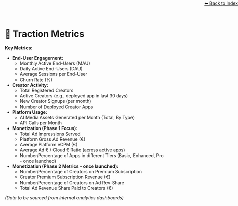 <div style="text-align: right; position: absolute; top: 0; right: 0;">
<a href="/10">⬅️ Back to Index</a>
</div>

# 🚀 **Traction Metrics**

**Key Metrics:**

*   **End-User Engagement:**
    *   Monthly Active End-Users (MAU)
    *   Daily Active End-Users (DAU)
    *   Average Sessions per End-User
    *   Churn Rate (%)
*   **Creator Activity:**
    *   Total Registered Creators
    *   Active Creators (e.g., deployed app in last 30 days)
    *   New Creator Signups (per month)
    *   Number of Deployed Creator Apps
*   **Platform Usage:**
    *   AI Media Assets Generated per Month (Total, By Type)
    *   API Calls per Month
*   **Monetization (Phase 1 Focus):**
    *   Total Ad Impressions Served
    *   Platform Gross Ad Revenue (€)
    *   Average Platform eCPM (€)
    *   Average Ad € / Cloud € Ratio (across active apps)
    *   Number/Percentage of Apps in different Tiers (Basic, Enhanced, Pro - once launched)
*   **Monetization (Phase 2 Metrics - once launched):**
    *   Number/Percentage of Creators on Premium Subscription
    *   Creator Premium Subscription Revenue (€)
    *   Number/Percentage of Creators on Ad Rev-Share
    *   Total Ad Revenue Share Paid to Creators (€)

*(Data to be sourced from internal analytics dashboards)* 